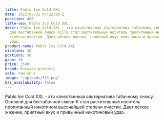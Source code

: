 ```yaml
---
title: Pablo Ice Cold XXL
date: 2022-08-31 07:22:00 Z
position: 406
title-seo: Pablo Ice Cold XXL
descr: Pablo Ice Cold XXL - это качественная альтернатива табачному снюсу. Основой
  для бестабачной смеси Killa стал растительный носитель пропитанный никотином высочайшей
  степени очистки. Дает лёгкое жжение, приятный вкус кока-колы и привычный никотиновый
  удар.
product-name: Pablo Ice Cold XXL
nicotine: 30
portions: 30
gram: 16
price: 3500
brand: Russian products
sale: new-snus
image: "/uploads/213.png"
has_availability: false
---
```


Pablo Ice Cold XXL - это качественная альтернатива табачному снюсу. Основой для бестабачной смеси K стал растительный носитель пропитанный никотином высочайшей степени очистки. Дает лёгкое жжение, приятный вкус и привычный никотиновый удар.